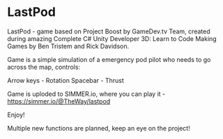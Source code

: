 # LastPod
LastPod - game based on Project Boost by GameDev.tv Team, created during amazing Complete C# Unity Developer 3D: Learn to Code Making Games by Ben Tristem and Rick Davidson.

Game is a simple simulation of a emergency pod pilot who needs to go across the map, controls:

Arrow keys - Rotation
Spacebar - Thrust

Game is uploded to SIMMER.io, where you can play it - https://simmer.io/@TheWay/lastpod

Enjoy!

Multiple new functions are planned, keep an eye on the project!
